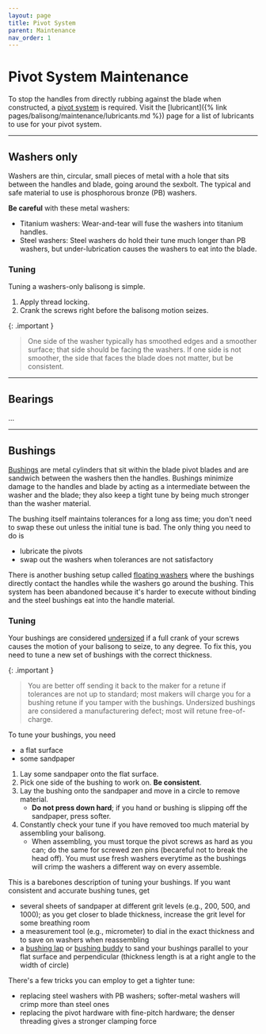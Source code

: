 ```yaml
---
layout: page
title: Pivot System
parent: Maintenance
nav_order: 1
---
```


# Pivot System Maintenance

To stop the handles from directly rubbing against the blade when constructed, a <ins>pivot system</ins> is required. Visit the [lubricant]({% link pages/balisong/maintenance/lubricants.md %}) page for a list of lubricants to use for your pivot system.

---

## Washers only

Washers are thin, circular, small pieces of metal with a hole that sits between the handles and blade, going around the sexbolt. The typical and safe material to use is phosphorous bronze (PB) washers.

**Be careful** with these metal washers:

- Titanium washers: Wear-and-tear will fuse the washers into titanium handles.
- Steel washers: Steel washers do hold their tune much longer than PB washers, but under-lubrication causes the washers to eat into the blade.

### Tuning
Tuning a washers-only balisong is simple.

1. Apply thread locking.
2. Crank the screws right before the balisong motion seizes. 

{: .important }
> One side of the washer typically has smoothed edges and a smoother surface; that side should be facing the washers. If one side is not smoother, the side that faces the blade does not matter, but be consistent.

---

## Bearings
...

---

## Bushings

<ins>Bushings</ins> are metal cylinders that sit within the blade pivot blades and are sandwich between the washers then the handles. Bushings minimize damage to the handles and blade by acting as a intermediate between the washer and the blade; they also keep a tight tune by being much stronger than the washer material.

The bushing itself maintains tolerances for a long ass time; you don't need to swap these out unless the initial tune is bad. The only thing you need to do is

- lubricate the pivots
- swap out the washers when tolerances are not satisfactory

There is another bushing setup called <ins>floating washers</ins> where the bushings directly contact the handles while the washers go around the bushing. This system has been abandoned because it's harder to execute without binding and the steel bushings eat into the handle material.

### Tuning

Your bushings are considered <ins>undersized</ins> if a full crank of your screws causes the motion of your balisong to seize, to any degree. To fix this, you need to tune a new set of bushings with the correct thickness. 

{: .important }
> You are better off sending it back to the maker for a retune if tolerances are not up to standard; most makers will charge you for a bushing retune if you tamper with the bushings. Undersized bushings are considered a manufacturering defect; most will retune free-of-charge.

To tune your bushings, you need 
- a flat surface
- some sandpaper

1. Lay some sandpaper onto the flat surface.
2. Pick one side of the bushing to work on. **Be consistent**.
3. Lay the bushing onto the sandpaper and move in a circle to remove material.  
    - **Do not press down hard**; if you hand or bushing is slipping off the sandpaper, press softer.
4. Constantly check your tune if you have removed too much material by assembling your balisong. 
    - When assembling, you must torque the pivot screws as hard as you can; do the same for screwed zen pins (becareful not to break the head off). You must use fresh washers everytime as the bushings will crimp the washers a different way on every assemble.

This is a barebones description of tuning your bushings. If you want consistent and accurate bushing tunes, get 
- several sheets of sandpaper at different grit levels (e.g., 200, 500, and 1000); as you get closer to blade thickness, increase the grit level for some breathing room
- a measurement tool (e.g., micrometer) to dial in the exact thickness and to save on washers when reassembling
- a [bushing lap](https://usaknifemaker.com/pivot-lap-basic-knifedogs-5-bushing-model.html) or [bushing buddy](https://www.squidindustries.co/products/bushing-buddy) to sand your bushings parallel to your flat surface and perpendicular (thickness length is at a right angle to the width of circle)

There's a few tricks you can employ to get a tighter tune:
- replacing steel washers with PB washers; softer-metal washers will crimp more than steel ones
- replacing the pivot hardware with fine-pitch hardware; the denser threading gives a stronger clamping force
